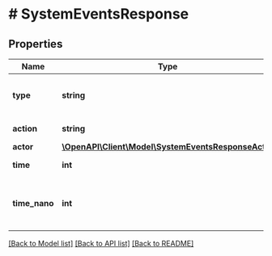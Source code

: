 # # SystemEventsResponse

## Properties

Name | Type | Description | Notes
------------ | ------------- | ------------- | -------------
**type** | **string** | The type of object emitting the event | [optional] 
**action** | **string** | The type of event | [optional] 
**actor** | [**\OpenAPI\Client\Model\SystemEventsResponseActor**](SystemEventsResponseActor.md) |  | [optional] 
**time** | **int** | Timestamp of event | [optional] 
**time_nano** | **int** | Timestamp of event, with nanosecond accuracy | [optional] 

[[Back to Model list]](../../README.md#documentation-for-models) [[Back to API list]](../../README.md#documentation-for-api-endpoints) [[Back to README]](../../README.md)


